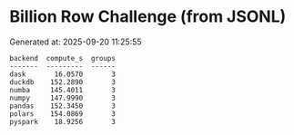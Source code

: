 # Billion Row Challenge (from JSONL)

Generated at: 2025-09-20 11:25:55

```text
backend  compute_s  groups
-------  ---------  ------
dask       16.0570       3
duckdb    152.2890       3
numba     145.4011       3
numpy     147.9990       3
pandas    152.3450       3
polars    154.0869       3
pyspark    18.9256       3
```
